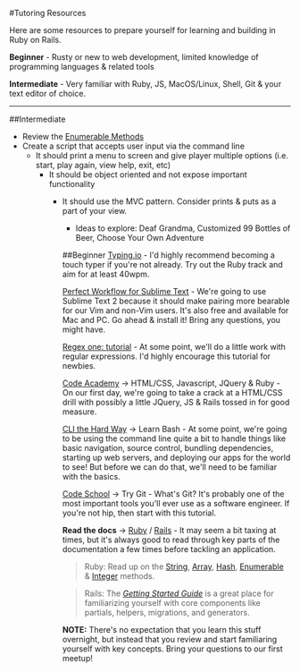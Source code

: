 #Tutoring Resources

Here are some resources to prepare yourself for learning and building in Ruby on Rails. 

__Beginner__ - Rusty or new to web development, limited knowledge of programming languages & related tools

__Intermediate__ - Very familiar with Ruby, JS, MacOS/Linux, Shell, Git & your text editor of choice.  
- - -

##Intermediate
- Review the [Enumerable Methods](http://ruby-doc.org/core-2.1.2/Enumerable.html)
- Create a script that accepts user input via the command line
  - It should print a menu to screen and give player multiple options (i.e. start, play again, view help, exit, etc)
    - It should be object oriented and not expose important functionality
      - It should use the MVC pattern. Consider prints & puts as a part of your view. 
        - Ideas to explore: Deaf Grandma, Customized 99 Bottles of Beer, Choose Your Own Adventure


        ##Beginner
        [Typing.io](https://typing.io/) - I'd highly recommend becoming a touch typer if you're not already. Try out the Ruby track and aim for at least 40wpm.

        [Perfect Workflow for Sublime Text](http://code.tutsplus.com/courses/perfect-workflow-in-sublime-text-2) - We're going to use Sublime Text 2 because it should make pairing more bearable for our Vim and non-Vim users. It's also free and available for Mac and PC. Go ahead & install it! Bring any questions, you might have. 

        [Regex one: tutorial](http://regexone.com/) - At some point, we'll do a little work with regular expressions. I'd highly encourage this tutorial for newbies.

        [Code Academy](http://www.codecademy.com/learn) -> HTML/CSS, Javascript, JQuery & Ruby - On our first day, we're going to take a crack at a HTML/CSS drill with possibly a little JQuery, JS & Rails tossed in for good measure.

        [CLI the Hard Way](http://cli.learncodethehardway.org/book/) -> Learn Bash - At some point, we're going to be using the command line quite a bit to handle things like basic navigation, source control, bundling dependencies, starting up web servers, and deploying our apps for the world to see! But before we can do that, we'll need to be familiar with the basics.

        [Code School](https://try.github.io/levels/1/challenges/1) -> Try Git - What's Git? It's probably one of the most important tools you'll ever use as a software engineer. If you're not hip, then start with this tutorial.

        __Read the docs__ -> [Ruby](http://ruby-doc.org/) / [Rails](http://guides.rubyonrails.org/) - It may seem a bit taxing at times, but it's always good to read through key parts of the documentation a few times before tackling an application. 

        > Ruby: Read up on the [String](http://ruby-doc.org/core-2.1.2/String.html), [Array](http://ruby-doc.org/core-2.1.2/Array.html), [Hash](http://ruby-doc.org/core-2.1.2/Hash.html), [Enumerable](http://ruby-doc.org/core-2.1.2/Enumerable.html) & [Integer](http://ruby-doc.org/core-2.1.2/Integer.html) methods.

        > Rails: The [_Getting Started Guide_](http://guides.rubyonrails.org/getting_started.html) is a great place for familiarizing yourself with core components like partials, helpers, migrations, and generators.

        __NOTE:__ There's no expectation that you learn this stuff overnight, but instead that you review and start familiaring yourself with key concepts. Bring your questions to our first meetup!

